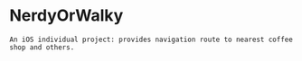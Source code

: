 # NerdyOrWalky
    An iOS individual project: provides navigation route to nearest coffee shop and others.
